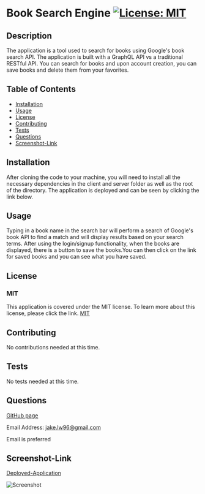 # Book Search Engine [![License: MIT](https://img.shields.io/badge/License-MIT-yellow.svg)](https://opensource.org/licenses/MIT)

## Description

The application is a tool used to search for books using Google's book search API. The application is built with a GraphQL API vs a traditional RESTful API. You can search for books and upon account creation, you can save books and delete them from your favorites.

## Table of Contents

- [Installation](#installation)
- [Usage](#usage)
- [License](#license)
- [Contributing](#contributing)
- [Tests](#tests)
- [Questions](#questions)
- [Screenshot-Link](#screenshot-link)

## Installation

After cloning the code to your machine, you will need to install all the necessary dependencies in the client and server folder as well as the root of the directory. The application is deployed and can be seen by clicking the link below.

## Usage

Typing in a book name in the search bar will perform a search of Google's book API to find a match and will display results based on your search terms. After using the login/signup functionality, when the books are displayed, there is a button to save the books.You can then click on the link for saved books and you can see what you have saved.

## License

### MIT

This application is covered under the MIT license. To learn more about this license,
please click the link. [MIT](https://choosealicense.com/licenses/mit/)

## Contributing

No contributions needed at this time.

## Tests

No tests needed at this time.

## Questions

[GitHub page](https://github.com/jakelw96)

Email Address: jake.lw96@gmail.com

Email is preferred

## Screenshot-Link

[Deployed-Application](https://book-search-engine-jlw.herokuapp.com/)

![Screenshot](https://user-images.githubusercontent.com/78703743/127811099-0ac7daec-967f-41c7-9d94-5b474be7c507.png)

